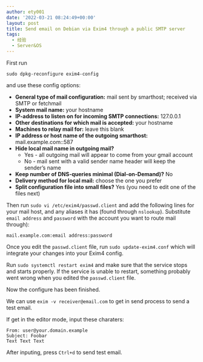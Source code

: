 ```yaml
---
author: ety001
date: '2022-03-21 08:24:49+00:00'
layout: post
title: Send email on Debian via Exim4 through a public SMTP server
tags:
  - 经验
  - Server&OS
---
```


First run 

```
sudo dpkg-reconfigure exim4-config
```

and use these config options:

* **General type of mail configuration:** mail sent by smarthost; received via SMTP or fetchmail
* **System mail name:** your hostname
* **IP-address to listen on for incoming SMTP connections:** 127.0.0.1
* **Other destinations for which mail is accepted:** your hostname
* **Machines to relay mail for:** leave this blank
* **IP address or host name of the outgoing smarthost:** mail.example.com::587
* **Hide local mail name in outgoing mail?**
    * Yes - all outgoing mail will appear to come from your gmail account
    * No - mail sent with a valid sender name header will keep the sender’s name
* **Keep number of DNS-queries minimal (Dial-on-Demand)?** No
* **Delivery method for local mail:** choose the one you prefer
* **Split configuration file into small files?** Yes (you need to edit one of the files next)

Then run `sudo vi /etc/exim4/passwd.client` and add the following lines for your mail host, and any aliases it has (found through `nslookup`). Substitute `email address` and `password` with the account you want to route mail through):

```
mail.example.com:email address:password
```

Once you edit the `passwd.client` file, run `sudo update-exim4.conf` which will integrate your changes into your Exim4 config.

Run `sudo systemctl restart exim4` and make sure that the service stops and starts properly. If the service is unable to restart, something probably went wrong when you edited the `passwd.client` file.

Now the configure has been finished.

We can use `exim -v receiver@email.com` to get in send process to send a test email.

If get in the editor mode, input these charaters:

```
From: user@your.domain.example
Subject: Foobar
Text Text Text
```

After inputing, press `Ctrl+d` to send test email.